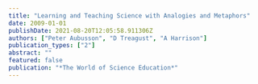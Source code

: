 ```yaml
---
title: "Learning and Teaching Science with Analogies and Metaphors"
date: 2009-01-01
publishDate: 2021-08-20T12:05:58.911306Z
authors: ["Peter Aubusson", "D Treagust", "A Harrison"]
publication_types: ["2"]
abstract: ""
featured: false
publication: "*The World of Science Education*"
---
```


